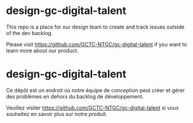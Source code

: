 # design-gc-digital-talent
This repo is a place for our design team to create and track issues outside of the dev backlog.

Please visit https://github.com/GCTC-NTGC/gc-digital-talent if you want to learn more about our product.

# design-gc-digital-talent
Ce dépôt est un endroit où notre équipe de conception peut créer et gérer des problèmes en dehors du backlog de développement.

Veuillez visiter https://github.com/GCTC-NTGC/gc-digital-talent si vous souhaitez en savoir plus sur notre produit.
